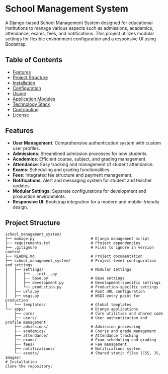 # School Management System

A Django-based School Management System designed for educational institutions to manage various aspects such as admissions, academics, attendance, exams, fees, and notifications. This project utilizes modular settings for flexible environment configuration and a responsive UI using Bootstrap.

## Table of Contents

- [Features](#features)
- [Project Structure](#project-structure)
- [Installation](#installation)
- [Configuration](#configuration)
- [Usage](#usage)
- [Application Modules](#application-modules)
- [Technology Stack](#technology-stack)
- [Contributing](#contributing)
- [License](#license)

## Features

- **User Management**: Comprehensive authentication system with custom user profiles.
- **Admissions**: Streamlined admission processes for new students.
- **Academics**: Efficient course, subject, and grading management.
- **Attendance**: Easy tracking and management of student attendance.
- **Exams**: Scheduling and grading functionalities.
- **Fees**: Integrated fee structure and payment management.
- **Notifications**: Alert and messaging system for student and teacher updates.
- **Modular Settings**: Separate configurations for development and production environments.
- **Responsive UI**: Bootstrap integration for a modern and mobile-friendly design.

## Project Structure

```plaintext
school_management_system/
├── manage.py                         # Django management script
├── requirements.txt                  # Project dependencies
├── .gitignore                        # Files to ignore in version control
├── README.md                         # Project documentation
├── school_management_system/         # Project-level configuration and settings
│   ├── settings/                     # Modular settings
│   │   ├── __init__.py
│   │   ├── base.py                   # Base settings
│   │   ├── development.py            # Development-specific settings
│   │   └── production.py             # Production-specific settings
│   ├── urls.py                       # Root URL configuration
│   ├── wsgi.py                       # WSGI entry point for production
│   └── templates/                    # Global templates
└── apps/                             # Django applications
    ├── core/                         # Core utilities and shared code
    ├── users/                        # User authentication and profile management
    ├── admissions/                   # Admission processing
    ├── academics/                    # Course and grade management
    ├── attendance/                   # Attendance tracking
    ├── exams/                        # Exam scheduling and grading
    ├── fees/                         # Fee management
    ├── notifications/                # Notifications system
    └── assets/                       # Shared static files (CSS, JS, Images)
# Installation
Clone the repository:
